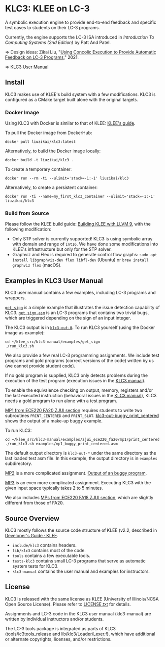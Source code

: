 KLC3: KLEE on LC-3
==================

A symbolic execution engine to provide end-to-end feedback and specific test cases to students on their LC-3 programs.

Currently, the engine supports the LC-3 ISA introduced in _Introduction To Computing Systems (2nd Edition)_ by Patt And Patel.

=> Design ideas: Zikai Liu, "[Using Concolic Execution to Provide Automatic Feedback on LC-3 Programs](http://hdl.handle.net/2142/110284)," 2021.

=> [KLC3 User Manual](klc3-manual)

## Install
KLC3 makes use of KLEE's build system with a few modifications. KLC3 is configured as a CMake target built alone with
the original targets.

### Docker Image

Using KLC3 with Docker is similar to that of KLEE: [KLEE's guide](https://klee.github.io/releases/docs/v2.2/docker/).

To pull the Docker image from DockerHub:
```
docker pull liuzikai/klc3:latest
```

Alternatively, to build the Docker image locally:

```
docker build -t liuzikai/klc3 .
```

To create a temporary container:
```
docker run --rm -ti --ulimit='stack=-1:-1' liuzikai/klc3
```

Alternatively, to create a persistent container:
```
docker run -ti --name=my_first_klc3_container --ulimit='stack=-1:-1' liuzikai/klc3
```

### Build from Source
Please follow the KLEE build guide: [Building KLEE with LLVM 9](https://klee.github.io/releases/docs/v2.2/build-llvm9/), with the following modification:
* Only STP solver is currently supported! KLC3 is using symbolic array with domain and range of `Int16`. We have done some modifications into KLEE's infrastructure but only for the STP solver.
* Graphviz and Flex is required to generate control flow graphs: `sudo apt install libgraphviz-dev flex libfl-dev` (Ubuntu) or `brew install graphviz flex` (macOS).

## Examples in KLC3 User Manual

KLC3 user manual contains a few examples, including LC-3 programs and wrappers.

[`get_sign`](klc3-manual/examples/get_sign) is a simple example that illustrates the issue detection capability of KLC3.
[`get_sign.asm`](klc3-manual/examples/get_sign/get_sign.asm) is an LC-3 programs that contains two trivial bugs, which
are triggered depending on the sign of an input integer.

The KLC3 output is in [`klc3-out-0`](klc3-manual/examples/get_sign/klc3-out-0). To run KLC3 yourself
(using the Docker image as example):

```
cd ~/klee_src/klc3-manual/examples/get_sign
./run_klc3.sh
```

We also provide a few real LC-3 programming assignments. We include test programs and gold programs (correct versions
of the code) written by us (we cannot provide student code).

If no gold program is supplied, KLC3 only detects problems during the execution of the test program
(execution issues in the [KLC3 manual](klc3-manual)).

To enable the equivalence checking on output, memory, registers and/or the last executed instruction
(behavioral issues in the [KLC3 manual](klc3-manual)),
KLC3 needs a gold program to run alone with a test program.

[MP1 from ECE220 FA20 ZJUI section](klc3-manual/examples/zjui_ece220_fa20/mp1) requires students to write two
subroutines `PRINT_CENTERED` and `PRINT_SLOT`.
[klc3-out-buggy_print_centered](klc3-manual/examples/zjui_ece220_fa20/mp1/print_centered/examples/klc3-out-buggy_print_centered)
shows the output of a make-up buggy example.

To run KLC3:

```
cd ~/klee_src/klc3-manual/examples/zjui_ece220_fa20/mp1/print_centered
./run_klc3.sh examples/mp1_buggy_print_centered.asm
```

The default output directory is `klc3-out-*` under the same directory as the last loaded test asm file. In this example,
the output directory is in `examples` subdirectory.

[MP2](klc3-manual/examples/zjui_ece220_fa20/mp2) is a more complicated assignment.
[Output of an buggy program](klc3-manual/examples/zjui_ece220_fa20/mp2/examples/klc3-out-buggy).

[MP3](klc3-manual/examples/zjui_ece220_fa20/mp3) is an even more complicated assignment. Executing KLC3 with the given
input space typically takes 2 to 5 minutes.

We also includes [MPs from ECE220 FA18 ZJUI section](klc3-manual/examples/zjui_ece220_fa18), which are slightly
different from those of FA20.

## Source Overview
KLC3 mostly follows the source code structure of KLEE (v2.2, described in [Developer's Guide · KLEE](https://klee.github.io/releases/docs/v2.2/docs/developers-guide/).
* `include/klc3` contains headers.
* `lib/klc3` contains most of the code.
* `tools` contains a few executable tools.
* `tests-klc3` contains small LC-3 programs that serve as automatic system tests for KLC3.
* `klc3-manual` contains the user manual and examples for instructors.

## License

KLC3 is released with the same license as KLEE (University of Illinois/NCSA
Open Source License). Please refer to [LICENSE.txt](LICENSE.TXT) for details.

Assignments and LC-3 code in the KLC3 user manual (klc3-manual) are written by
individual instructors and/or students.

The LC-3 tools package is integrated as parts of KLC3 (tools/lc3tools_release
and lib/klc3/Loader/Lexer.f), which have additional or alternate copyrights,
licenses, and/or restrictions.
